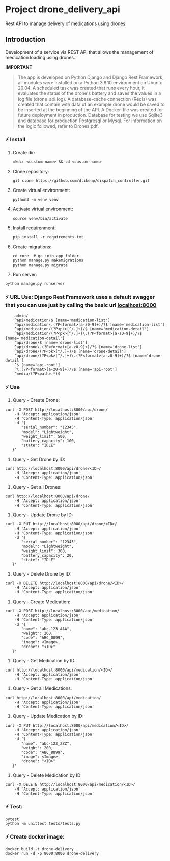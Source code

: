 # Project drone_delivery_api
Rest API to manage delivery of medications using drones.

## Introduction
Development of a service via REST API that allows the management of medication loading using drones.


**IMPORTANT**
> The app is developed on Python Django and Django Rest Framework, all modules were installed on a Python 3.8.10 environment on Ubuntu 20.04.
> A scheduled task was created that runs every hour, it evaluates the status of the drone's battery and saves the values ​​in a log file (drone_api.log).
> A database-cache connection (Redis) was created that contain with data of an example drone would be saved to be inserted at the beginning of the API.
> A Docker-file was created for future deployment in production.
> Database for testing we use Sqlite3 and database for production Postgresql or Mysql.
> For information on the logic followed, refer to Drones.pdf.

### ⚡ Install
1. Create dir:
   ```shell
   mkdir <custom-name> && cd <custom-name>
   ```
3. Clone repository:
   ```shell
   git clone https://github.com/dlibenp/dispatch_controller.git
   ```
4. Create virtual environment:
   ```shell
   python3 -m venv venv
   ```
6. Activate virtual environment:
   ```shell
   source venv/bin/activate
   ```
8. Install requirenment:
   ```shell
   pip install -r requirements.txt
   ```
9. Create migrations:
   ```shell
   cd core  # go into app folder
   python manage.py makemigrations
   python manage.py migrate
   ```
10. Run server:
   ```shell
   python manage.py runserver
   ```

### ⚡ URL Use: Django Rest Framework uses a default swagger that you can use just by calling the basic url <localhost:8000>
```shell
    admin/
    ^api/medication/$ [name='medication-list']
    ^api/medication\.(?P<format>[a-z0-9]+)/?$ [name='medication-list']
    ^api/medication/(?P<pk>[^/.]+)/$ [name='medication-detail']
    ^api/medication/(?P<pk>[^/.]+)\.(?P<format>[a-z0-9]+)/?$ [name='medication-detail']
    ^api/drone/$ [name='drone-list']
    ^api/drone\.(?P<format>[a-z0-9]+)/?$ [name='drone-list']
    ^api/drone/(?P<pk>[^/.]+)/$ [name='drone-detail']
    ^api/drone/(?P<pk>[^/.]+)\.(?P<format>[a-z0-9]+)/?$ [name='drone-detail']
    ^$ [name='api-root']
    ^\.(?P<format>[a-z0-9]+)/?$ [name='api-root']
    ^media/(?P<path>.*)$
```

### ⚡ Use
1. Query - Create Drone:
```shell
curl -X POST http://localhost:8000/api/drone/ 
    -H 'Accept: application/json' 
    -H 'Content-Type: application/json' 
    -d '{
       "serial_number": "12345",
       "model": "Lightweight",
       "weight_limit": 500,
       "battery_capacity": 100,
       "state": "IDLE"
   }'
```
1. Query - Get Drone by ID:
```shell
curl http://localhost:8000/api/drone/<ID>/ 
    -H 'Accept: application/json' 
    -H 'Content-Type: application/json'
```
1. Query - Get all Drones:
```shell
curl http://localhost:8000/api/drone/ 
    -H 'Accept: application/json' 
    -H 'Content-Type: application/json'
```
1. Query - Update Drone by ID:
```shell
curl -X PUT http://localhost:8000/api/drone/<ID>/ 
    -H 'Accept: application/json' 
    -H 'Content-Type: application/json' 
    -d '{
       "serial_number": "12345",
       "model": "Lightweight",
       "weight_limit": 300,
       "battery_capacity": 20,
       "state": "IDLE"
   }'
```
1. Query - Delete Drone by ID:
```shell
curl -X DELETE http://localhost:8000/api/drone/<ID>/ 
    -H 'Accept: application/json' 
    -H 'Content-Type: application/json'
```
1. Query - Create Medication:
```shell
curl -X POST http://localhost:8000/api/medication/ 
    -H 'Accept: application/json' 
    -H 'Content-Type: application/json' 
    -d '{
       "name": "abc-123_AAA",
       "weight": 200,
       "code": "ABC_0099",
       "image": <Image>,
       "drone": "<ID>"
   }'
```
1. Query - Get Medication by ID:
```shell
curl http://localhost:8000/api/medication/<ID>/ 
    -H 'Accept: application/json' 
    -H 'Content-Type: application/json'
```
1. Query - Get all Medications:
```shell
curl http://localhost:8000/api/medication/ 
    -H 'Accept: application/json' 
    -H 'Content-Type: application/json'
```
1. Query - Update Medication by ID:
```shell
curl -X PUT http://localhost:8000/api/medication/<ID>/ 
    -H 'Accept: application/json' 
    -H 'Content-Type: application/json' 
    -d '{
       "name": "abc-123_ZZZ",
       "weight": 200,
       "code": "ABC_8899",
       "image": <Image>,
       "drone": "<ID>"
   }'
```
1. Query - Delete Medication by ID:
```shell
curl -X DELETE http://localhost:8000/api/medication/<ID>/ 
    -H 'Accept: application/json' 
    -H 'Content-Type: application/json'
```

### ⚡ Test:
```shell
pytest
python -m unittest tests/tests.py
```

### ⚡ Create docker image:
```shell
docker build -t drone-delivery .
docker run -d -p 8000:8000 drone-delivery
```
